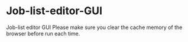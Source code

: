 # Job-list-editor-GUI
Job-list editor GUI
Please make sure you clear the cache memory of the browser before run each time.
